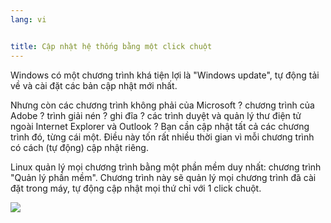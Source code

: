 ```yaml
---
lang: vi


title: Cập nhật hệ thống bằng một click chuột
---
```


Windows có một chương trình khá tiện lợi là "Windows update", tự động tải về 
và cài đặt các bản cập nhật mới nhất.

Nhưng còn các chương trình không phải của Microsoft ? chương trình của Adobe ? 
trình giải nén ? ghi đĩa ? các trình duyệt và quản lý thư điện tử ngoài Internet 
Explorer và Outlook ? Bạn cần cập nhật tất cả các chương trình đó, từng cái một. Điều này 
tốn rất nhiều thời gian vì mỗi chương trình có cách (tự động) cập nhật riêng.

Linux quản lý mọi chương trình bằng một phần mềm duy nhất: chương trình "Quản lý phần mềm". 
Chương trình này sẽ quản lý mọi chương trình đã cài đặt trong máy, tự động cập nhật mọi 
thứ chỉ với 1 click chuột.

<img src="Images/global_update.png" />





